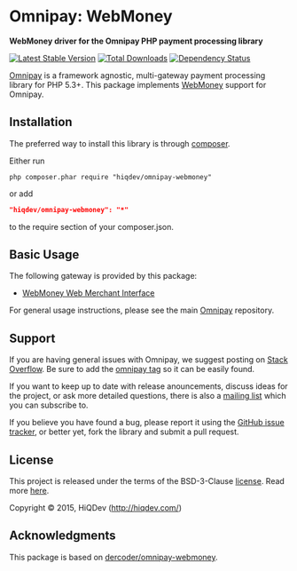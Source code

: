 Omnipay: WebMoney
=================

**WebMoney driver for the Omnipay PHP payment processing library**

[![Latest Stable Version](https://poser.pugx.org/hiqdev/omnipay-webmoney/v/stable)](//packagist.org/packages/hiqdev/omnipay-webmoney)
[![Total Downloads](https://poser.pugx.org/hiqdev/omnipay-webmoney/downloads)](//packagist.org/packages/hiqdev/omnipay-webmoney)
[![Dependency Status](https://www.versioneye.com/php/hiqdev:omnipay-webmoney/dev-master/badge.svg)](https://www.versioneye.com/php/hiqdev:omnipay-webmoney/dev-master)

[Omnipay](https://github.com/omnipay/omnipay) is a framework agnostic, multi-gateway payment
processing library for PHP 5.3+.
This package implements [WebMoney](http://webmoney.ru/) support for Omnipay.

## Installation

The preferred way to install this library is through [composer](http://getcomposer.org/download/).

Either run

```
php composer.phar require "hiqdev/omnipay-webmoney"
```

or add

```json
"hiqdev/omnipay-webmoney": "*"
```

to the require section of your composer.json.

## Basic Usage

The following gateway is provided by this package:

* [WebMoney Web Merchant Interface](https://wiki.wmtransfer.com/projects/webmoney/wiki/Web_Merchant_Interface)

For general usage instructions, please see the main [Omnipay](https://github.com/omnipay/omnipay) repository.

## Support

If you are having general issues with Omnipay, we suggest posting on
[Stack Overflow](http://stackoverflow.com/). Be sure to add the
[omnipay tag](http://stackoverflow.com/questions/tagged/omnipay) so it can be easily found.

If you want to keep up to date with release anouncements, discuss ideas for the project,
or ask more detailed questions, there is also a [mailing list](https://groups.google.com/forum/#!forum/omnipay) which
you can subscribe to.

If you believe you have found a bug, please report it using the [GitHub issue tracker](https://github.com/hiqdev/omnipay-webmoney/issues),
or better yet, fork the library and submit a pull request.

## License

This project is released under the terms of the BSD-3-Clause [license](https://github.com/hiqdev/omnipay-webmoney/blob/master/LICENSE).
Read more [here](http://choosealicense.com/licenses/bsd-3-clause).

Copyright © 2015, HiQDev (http://hiqdev.com/)

## Acknowledgments

This package is based on [dercoder/omnipay-webmoney](https://github.com/dercoder/omnipay-webmoney).
